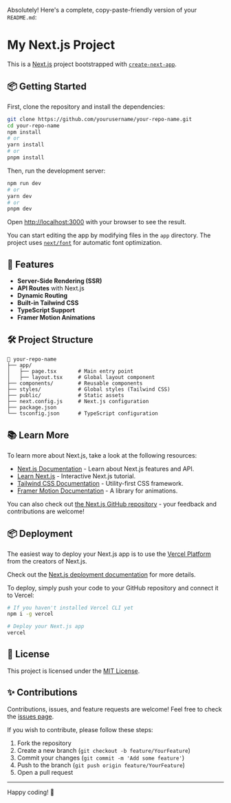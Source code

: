Absolutely! Here's a complete, copy-paste-friendly version of your `README.md`:


# My Next.js Project

This is a [Next.js](https://nextjs.org) project bootstrapped with [`create-next-app`](https://nextjs.org/docs/app/api-reference/cli/create-next-app).

## 📦 Getting Started

First, clone the repository and install the dependencies:

```bash
git clone https://github.com/yourusername/your-repo-name.git
cd your-repo-name
npm install
# or
yarn install
# or
pnpm install
```

Then, run the development server:

```bash
npm run dev
# or
yarn dev
# or
pnpm dev
```

Open [http://localhost:3000](http://localhost:3000) with your browser to see the result.

You can start editing the app by modifying files in the `app` directory. The project uses [`next/font`](https://nextjs.org/docs/app/building-your-application/optimizing/fonts) for automatic font optimization.

## 🚀 Features

- **Server-Side Rendering (SSR)**
- **API Routes** with Next.js
- **Dynamic Routing**
- **Built-in Tailwind CSS**
- **TypeScript Support**
- **Framer Motion Animations**

## 🛠️ Project Structure

```
📁 your-repo-name
├── app/
│   ├── page.tsx       # Main entry point
│   ├── layout.tsx     # Global layout component
├── components/        # Reusable components
├── styles/            # Global styles (Tailwind CSS)
├── public/            # Static assets
├── next.config.js     # Next.js configuration
├── package.json
└── tsconfig.json      # TypeScript configuration
```

## 📚 Learn More

To learn more about Next.js, take a look at the following resources:

- [Next.js Documentation](https://nextjs.org/docs) - Learn about Next.js features and API.
- [Learn Next.js](https://nextjs.org/learn) - Interactive Next.js tutorial.
- [Tailwind CSS Documentation](https://tailwindcss.com/docs) - Utility-first CSS framework.
- [Framer Motion Documentation](https://www.framer.com/motion/) - A library for animations.

You can also check out [the Next.js GitHub repository](https://github.com/vercel/next.js) - your feedback and contributions are welcome!

## 📦 Deployment

The easiest way to deploy your Next.js app is to use the [Vercel Platform](https://vercel.com/new) from the creators of Next.js.

Check out the [Next.js deployment documentation](https://nextjs.org/docs/app/building-your-application/deploying) for more details.

To deploy, simply push your code to your GitHub repository and connect it to Vercel:

```bash
# If you haven't installed Vercel CLI yet
npm i -g vercel

# Deploy your Next.js app
vercel
```

## 📝 License

This project is licensed under the [MIT License](LICENSE).

## ✨ Contributions

Contributions, issues, and feature requests are welcome! Feel free to check the [issues page](https://github.com/yourusername/your-repo-name/issues).

If you wish to contribute, please follow these steps:

1. Fork the repository
2. Create a new branch (`git checkout -b feature/YourFeature`)
3. Commit your changes (`git commit -m 'Add some feature'`)
4. Push to the branch (`git push origin feature/YourFeature`)
5. Open a pull request

---

Happy coding! 🚀
